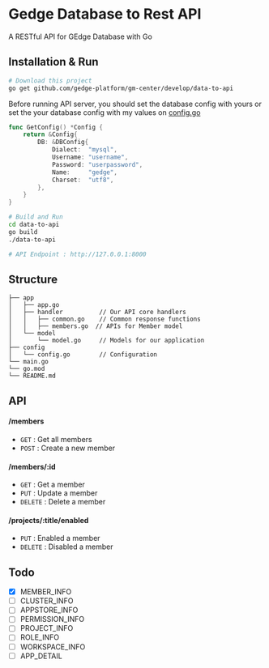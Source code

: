 # Gedge Database to Rest API
A RESTful API for GEdge Database with Go

## Installation & Run
```bash
# Download this project
go get github.com/gedge-platform/gm-center/develop/data-to-api
```

Before running API server, you should set the database config with yours or set the your database config with my values on [config.go](github.com/gedge-platform/gm-center/develop/data-to-api/blob/master/config/config.go)
```go
func GetConfig() *Config {
	return &Config{
		DB: &DBConfig{
			Dialect:  "mysql",
			Username: "username",
			Password: "userpassword",
			Name:     "gedge",
			Charset:  "utf8",
		},
	}
}
```

```bash
# Build and Run
cd data-to-api
go build
./data-to-api

# API Endpoint : http://127.0.0.1:8000
```

## Structure
```
├── app
│   ├── app.go
│   ├── handler          // Our API core handlers
│   │   ├── common.go    // Common response functions
│   │   ├── members.go  // APIs for Member model
│   └── model
│       └── model.go     // Models for our application
├── config
│   └── config.go        // Configuration
└── main.go
└── go.mod
└── README.md
```

## API

#### /members
* `GET` : Get all members
* `POST` : Create a new member

#### /members/:id
* `GET` : Get a member
* `PUT` : Update a member
* `DELETE` : Delete a member

#### /projects/:title/enabled
* `PUT` : Enabled a member
* `DELETE` : Disabled a member 

## Todo

- [x] MEMBER_INFO
- [ ] CLUSTER_INFO
- [ ] APPSTORE_INFO
- [ ] PERMISSION_INFO
- [ ] PROJECT_INFO
- [ ] ROLE_INFO
- [ ] WORKSPACE_INFO
- [ ] APP_DETAIL
